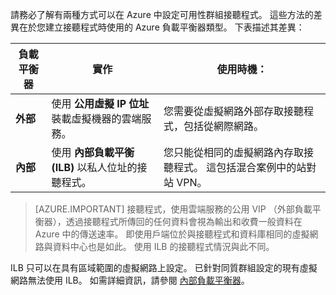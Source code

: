 請務必了解有兩種方式可以在 Azure 中設定可用性群組接聽程式。 這些方法的差異在於您建立接聽程式時使用的 Azure 負載平衡器類型。 下表描述其差異：

| 負載平衡器 | 實作 | 使用時機： |
| ------------- | -------------- | ----------- |
| **外部** | 使用 **公用虛擬 IP 位址** 裝載虛擬機器的雲端服務。 | 您需要從虛擬網路外部存取接聽程式，包括從網際網路。 |
| **內部** | 使用 **內部負載平衡 (ILB)** 以私人位址的接聽程式。 | 您只能從相同的虛擬網路內存取接聽程式。 這包括混合案例中的站對站 VPN。 |

>[AZURE.IMPORTANT] 接聽程式，使用雲端服務的公用 VIP （外部負載平衡器），透過接聽程式所傳回的任何資料會視為輸出和收費一般資料在 Azure 中的傳送速率。 即使用戶端位於與接聽程式和資料庫相同的虛擬網路與資料中心也是如此。 使用 ILB 的接聽程式情況與此不同。

ILB 只可以在具有區域範圍的虛擬網路上設定。 已針對同質群組設定的現有虛擬網路無法使用 ILB。 如需詳細資訊，請參閱 [內部負載平衡器](../articles/load-balancer/load-balancer-internal-overview.md)。


